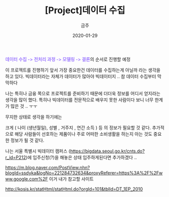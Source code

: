 ﻿---
title : " [Project]데이터 수집"
author : "금주"
#categories : - Project
date: "2020-01-29"
---


<b><span style="color:rgb(159, 125, 255)">데이터 수집 -> 전처리 과정 -> 모델링 -> 결론</span></b>의 순서로 진행할 예정

이 프로젝트를 진행하기 앞서 가장 중요한건 데이터를 수집하는게 아닐까 라는 생각을 하고 있다.
빅데이터라는 자체가 데이터가 많아야 빅데이터지 .. 참 데이터 수집부터 막막하다

나는  특히나 금융 쪽으로 프로젝트를 준비하기 때문에 더더욱 정보를 어디서 얻지라는 생각을 많이 했다.
특히나 빅데이터를 전문적으로 배우지 못한 사람이다 보니 너무 한계가 많은 것 .. ㅜㅜ

무지한 상태로 생각을 하기에는

크게 ( 나이 (생년월일), 성별 , 거주지 , 연간 소득 ) 등 의 정보가 필요할 것 같다.
추가적으로 해당 사람들이 선호하는 제품이나 주로 어떠한 소비생활을 하는지 아는 것도 중요한 정보가 될 것 같다.


나는 서울 특별시 빅데이터 캠퍼스 (https://bigdata.seoul.go.kr/cnts.do?r_id=P212)에 입주신청(?)을 해놓은 상태
입주하게된다면 추가하겠다 ..




https://m.blog.naver.com/PostView.nhn?blogId=ssdyka&logNo=221284732634&proxyReferer=https%3A%2F%2Fwww.google.com%2F
이거 내가 참고할 사이트


http://kosis.kr/statHtml/statHtml.do?orgId=101&tblId=DT_1EP_2010
